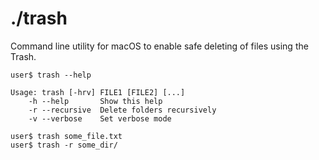 # ./trash
Command line utility for macOS to enable safe deleting of files using the Trash.

```
user$ trash --help

Usage: trash [-hrv] FILE1 [FILE2] [...]
    -h --help       Show this help
    -r --recursive  Delete folders recursively
    -v --verbose    Set verbose mode

user$ trash some_file.txt
user$ trash -r some_dir/
```
